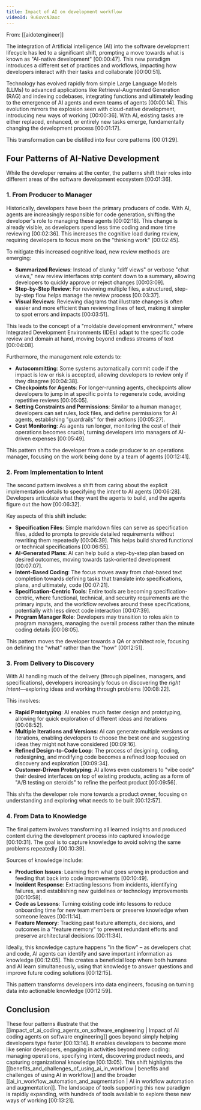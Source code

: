 ```yaml
---
title: Impact of AI on development workflow
videoId: 9u6xvcNJaxc
---
```


From: [[aidotengineer]] <br/> 

The integration of Artificial intelligence (AI) into the software development lifecycle has led to a significant shift, prompting a move towards what is known as "AI-native development" <a class="yt-timestamp" data-t="00:00:47">[00:00:47]</a>. This new paradigm introduces a different set of practices and workflows, impacting how developers interact with their tasks and collaborate <a class="yt-timestamp" data-t="00:00:51">[00:00:51]</a>.

Technology has evolved rapidly from simple Large Language Models (LLMs) to advanced applications like Retrieval-Augmented Generation (RAG) and indexing codebases, integrating functions and ultimately leading to the emergence of AI agents and even teams of agents <a class="yt-timestamp" data-t="00:00:14">[00:00:14]</a>. This evolution mirrors the explosion seen with cloud-native development, introducing new ways of working <a class="yt-timestamp" data-t="00:00:36">[00:00:36]</a>. With AI, existing tasks are either replaced, enhanced, or entirely new tasks emerge, fundamentally changing the development process <a class="yt-timestamp" data-t="00:01:17">[00:01:17]</a>.

This transformation can be distilled into four core patterns <a class="yt-timestamp" data-t="00:01:29">[00:01:29]</a>.

## Four Patterns of AI-Native Development

While the developer remains at the center, the patterns shift their roles into different areas of the software development ecosystem <a class="yt-timestamp" data-t="00:01:36">[00:01:36]</a>.

### 1. From Producer to Manager

Historically, developers have been the primary producers of code. With AI, agents are increasingly responsible for code generation, shifting the developer's role to managing these agents <a class="yt-timestamp" data-t="00:02:18">[00:02:18]</a>. This change is already visible, as developers spend less time coding and more time reviewing <a class="yt-timestamp" data-t="00:02:36">[00:02:36]</a>. This increases the cognitive load during review, requiring developers to focus more on the "thinking work" <a class="yt-timestamp" data-t="00:02:45">[00:02:45]</a>.

To mitigate this increased cognitive load, new review methods are emerging:
*   **Summarized Reviews**: Instead of clunky "diff views" or verbose "chat views," new review interfaces strip content down to a summary, allowing developers to quickly approve or reject changes <a class="yt-timestamp" data-t="00:03:09">[00:03:09]</a>.
*   **Step-by-Step Review**: For reviewing multiple files, a structured, step-by-step flow helps manage the review process <a class="yt-timestamp" data-t="00:03:37">[00:03:37]</a>.
*   **Visual Reviews**: Reviewing diagrams that illustrate changes is often easier and more efficient than reviewing lines of text, making it simpler to spot errors and impacts <a class="yt-timestamp" data-t="00:03:51">[00:03:51]</a>.

This leads to the concept of a "moldable development environment," where Integrated Development Environments (IDEs) adapt to the specific code review and domain at hand, moving beyond endless streams of text <a class="yt-timestamp" data-t="00:04:08">[00:04:08]</a>.

Furthermore, the management role extends to:
*   **Autocommitting**: Some systems automatically commit code if the impact is low or risk is accepted, allowing developers to review only if they disagree <a class="yt-timestamp" data-t="00:04:38">[00:04:38]</a>.
*   **Checkpoints for Agents**: For longer-running agents, checkpoints allow developers to jump in at specific points to regenerate code, avoiding repetitive reviews <a class="yt-timestamp" data-t="00:05:05">[00:05:05]</a>.
*   **Setting Constraints and Permissions**: Similar to a human manager, developers can set rules, lock files, and define permissions for AI agents, establishing "guardrails" for their actions <a class="yt-timestamp" data-t="00:05:27">[00:05:27]</a>.
*   **Cost Monitoring**: As agents run longer, monitoring the cost of their operations becomes crucial, turning developers into managers of AI-driven expenses <a class="yt-timestamp" data-t="00:05:49">[00:05:49]</a>.

This pattern shifts the developer from a code producer to an operations manager, focusing on the work being done by a team of agents <a class="yt-timestamp" data-t="00:12:41">[00:12:41]</a>.

### 2. From Implementation to Intent

The second pattern involves a shift from caring about the explicit implementation details to specifying the *intent* to AI agents <a class="yt-timestamp" data-t="00:06:28">[00:06:28]</a>. Developers articulate what they want the agents to build, and the agents figure out the how <a class="yt-timestamp" data-t="00:06:32">[00:06:32]</a>.

Key aspects of this shift include:
*   **Specification Files**: Simple markdown files can serve as specification files, added to prompts to provide detailed requirements without rewriting them repeatedly <a class="yt-timestamp" data-t="00:06:39">[00:06:39]</a>. This helps build shared functional or technical specifications <a class="yt-timestamp" data-t="00:06:55">[00:06:55]</a>.
*   **AI-Generated Plans**: AI can help build a step-by-step plan based on desired outcomes, moving towards task-oriented development <a class="yt-timestamp" data-t="00:07:07">[00:07:07]</a>.
*   **Intent-Based Coding**: The focus moves away from chat-based text completion towards defining tasks that translate into specifications, plans, and ultimately, code <a class="yt-timestamp" data-t="00:07:21">[00:07:21]</a>.
*   **Specification-Centric Tools**: Entire tools are becoming specification-centric, where functional, technical, and security requirements are the primary inputs, and the workflow revolves around these specifications, potentially with less direct code interaction <a class="yt-timestamp" data-t="00:07:39">[00:07:39]</a>.
*   **Program Manager Role**: Developers may transition to roles akin to program managers, managing the overall process rather than the minute coding details <a class="yt-timestamp" data-t="00:08:05">[00:08:05]</a>.

This pattern moves the developer towards a QA or architect role, focusing on defining the "what" rather than the "how" <a class="yt-timestamp" data-t="00:12:51">[00:12:51]</a>.

### 3. From Delivery to Discovery

With AI handling much of the delivery (through pipelines, managers, and specifications), developers increasingly focus on discovering the *right intent*—exploring ideas and working through problems <a class="yt-timestamp" data-t="00:08:22">[00:08:22]</a>.

This involves:
*   **Rapid Prototyping**: AI enables much faster design and prototyping, allowing for quick exploration of different ideas and iterations <a class="yt-timestamp" data-t="00:08:52">[00:08:52]</a>.
*   **Multiple Iterations and Versions**: AI can generate multiple versions or iterations, enabling developers to choose the best one and suggesting ideas they might not have considered <a class="yt-timestamp" data-t="00:09:16">[00:09:16]</a>.
*   **Refined Design-to-Code Loop**: The process of designing, coding, redesigning, and modifying code becomes a refined loop focused on discovery and exploration <a class="yt-timestamp" data-t="00:09:34">[00:09:34]</a>.
*   **Customer-Driven Prototyping**: AI allows even customers to "vibe code" their desired interfaces on top of existing products, acting as a form of "A/B testing on steroids" to refine the perfect product <a class="yt-timestamp" data-t="00:09:56">[00:09:56]</a>.

This shifts the developer role more towards a product owner, focusing on understanding and exploring what needs to be built <a class="yt-timestamp" data-t="00:12:57">[00:12:57]</a>.

### 4. From Data to Knowledge

The final pattern involves transforming all learned insights and produced content during the development process into captured knowledge <a class="yt-timestamp" data-t="00:10:31">[00:10:31]</a>. The goal is to capture knowledge to avoid solving the same problems repeatedly <a class="yt-timestamp" data-t="00:10:39">[00:10:39]</a>.

Sources of knowledge include:
*   **Production Issues**: Learning from what goes wrong in production and feeding that back into code improvements <a class="yt-timestamp" data-t="00:10:49">[00:10:49]</a>.
*   **Incident Response**: Extracting lessons from incidents, identifying failures, and establishing new guidelines or technology improvements <a class="yt-timestamp" data-t="00:10:58">[00:10:58]</a>.
*   **Code as Lessons**: Turning existing code into lessons to reduce onboarding time for new team members or preserve knowledge when someone leaves <a class="yt-timestamp" data-t="00:11:14">[00:11:14]</a>.
*   **Feature Memory**: Tracking past feature attempts, decisions, and outcomes in a "feature memory" to prevent redundant efforts and preserve architectural decisions <a class="yt-timestamp" data-t="00:11:34">[00:11:34]</a>.

Ideally, this knowledge capture happens "in the flow" – as developers chat and code, AI agents can identify and save important information as knowledge <a class="yt-timestamp" data-t="00:12:05">[00:12:05]</a>. This creates a beneficial loop where both humans and AI learn simultaneously, using that knowledge to answer questions and improve future coding solutions <a class="yt-timestamp" data-t="00:12:15">[00:12:15]</a>.

This pattern transforms developers into data engineers, focusing on turning data into actionable knowledge <a class="yt-timestamp" data-t="00:12:59">[00:12:59]</a>.

## Conclusion

These four patterns illustrate that the [[impact_of_ai_coding_agents_on_software_engineering | Impact of AI coding agents on software engineering]] goes beyond simply helping developers type faster <a class="yt-timestamp" data-t="00:13:14">[00:13:14]</a>. It enables developers to become more like senior developers, engaging in activities beyond mere coding: managing operations, specifying intent, discovering product needs, and capturing organizational knowledge <a class="yt-timestamp" data-t="00:13:05">[00:13:05]</a>. This shift highlights the [[benefits_and_challenges_of_using_ai_in_workflow | benefits and challenges of using AI in workflow]] and the broader [[ai_in_workflow_automation_and_augmentation | AI in workflow automation and augmentation]]. The landscape of tools supporting this new paradigm is rapidly expanding, with hundreds of tools available to explore these new ways of working <a class="yt-timestamp" data-t="00:13:21">[00:13:21]</a>.